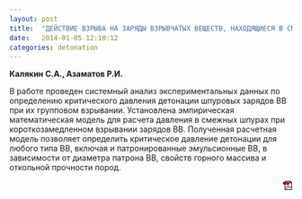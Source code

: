 ```yaml
---
layout: post
title:  "ДЕЙСТВИЕ ВЗРЫВА НА ЗАРЯДЫ ВЗРЫВЧАТЫХ ВЕЩЕСТВ, НАХОДЯЩИЕСЯ В СМЕЖНЫХ ШПУРАХ"
date:   2014-01-05 12:10:12
categories: detonation
---
```


<strong>Калякин С.А., Азаматов Р.И.</strong>

В  работе  проведен  системный  анализ  экспериментальных  данных  по 
определению  критического  давления  детонации  шпуровых  зарядов  ВВ  при  их 
групповом  взрывании.  Установлена  эмпирическая  математическая  модель  для 
расчета  давления  в  смежных  шпурах  при  короткозамедленном  взрывании 
зарядов  ВВ.  Полученная  расчетная  модель  позволяет  определить  критическое 
давление  детонации  для  любого  типа  ВВ,  включая  и  патронированные 
эмульсионные  ВВ,  в  зависимости  от  диаметра  патрона  ВВ,  свойств  горного 
массива и откольной прочности пород. 
<p align="right">
<a href="http://www.blastcraft.net/files/articles/deton7.pdf" target="_blank"><img src="/img/pdf.gif"></a>
</p>

